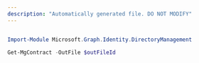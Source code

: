 ```yaml
---
description: "Automatically generated file. DO NOT MODIFY"
---
```


```powershell

Import-Module Microsoft.Graph.Identity.DirectoryManagement

Get-MgContract -OutFile $outFileId

```